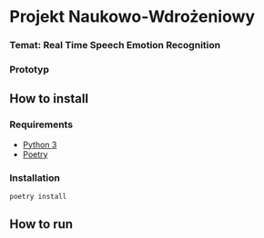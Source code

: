 # Projekt Naukowo-Wdrożeniowy

### Temat: Real Time Speech Emotion Recognition
### Prototyp


## How to install

### Requirements
- [Python 3](https://www.python.org/)
- [Poetry](https://python-poetry.org/)

### Installation
```
poetry install
```

## How to run
